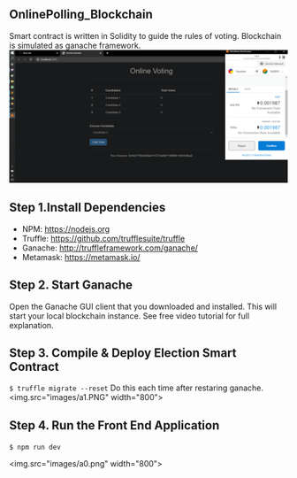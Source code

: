 ## OnlinePolling_Blockchain
Smart contract is written in Solidity to guide the rules of voting. Blockchain is simulated as ganache framework.
![](images/a4.png)


## Step 1.Install Dependencies
- NPM: https://nodejs.org
- Truffle: https://github.com/trufflesuite/truffle
- Ganache: http://truffleframework.com/ganache/
- Metamask: https://metamask.io/

## Step 2. Start Ganache
Open the Ganache GUI client that you downloaded and installed. This will start your local blockchain instance. See free video tutorial for full explanation.

## Step 3. Compile & Deploy Election Smart Contract
`$ truffle migrate --reset`
Do this each time after restaring ganache.
<img.src="images/a1.PNG" width="800"> 

## Step 4. Run the Front End Application
`$ npm run dev`

<img.src="images/a0.png" width="800"> 



